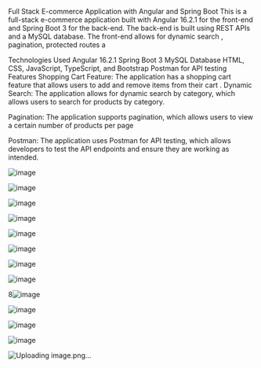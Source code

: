 Full Stack E-commerce Application with Angular and Spring Boot
This is a full-stack e-commerce application built with Angular 16.2.1 for the front-end and Spring Boot 3 for the back-end. The back-end is built using REST APIs and a MySQL database. The front-end allows for dynamic search , pagination, protected routes a

Technologies Used
Angular 16.2.1
Spring Boot 3
MySQL Database
HTML, CSS, JavaScript, TypeScript, and Bootstrap
Postman for API testing
Features
Shopping Cart Feature: The application has a shopping cart feature that allows users to add and remove items from their cart  .
Dynamic Search: The application allows for dynamic search by category, which allows users to search for products by category.

Pagination: The application supports pagination, which allows users to view a certain number of products per page

Postman: The application uses Postman for API testing, which allows developers to test the API endpoints and ensure they are working as intended.


![image](https://github.com/AmineABK/ecommerce-project-springboot-angular/assets/104569983/9e24a4d1-f6b4-460b-82ed-fca00eac34ca)

![image](https://github.com/AmineABK/ecommerce-project-springboot-angular/assets/104569983/01ae2969-7bb1-4c86-bd00-901206c2bc7e)

![image](https://github.com/AmineABK/ecommerce-project-springboot-angular/assets/104569983/28f1fde0-c728-413d-84cd-30a16a49cc72)

![image](https://github.com/AmineABK/ecommerce-project-springboot-angular/assets/104569983/4049973e-112e-440e-b562-087e6a131679)

![image](https://github.com/AmineABK/ecommerce-project-springboot-angular/assets/104569983/d6725d98-088d-4584-8d53-9c4733cf1423)

![image](https://github.com/AmineABK/ecommerce-project-springboot-angular/assets/104569983/a57ce5c7-f8c4-493f-b8ab-71ba0d7d0f88)

![image](https://github.com/AmineABK/ecommerce-project-springboot-angular/assets/104569983/7911ffa5-dd4d-4abd-b528-e9856e589abf)

![image](https://github.com/AmineABK/ecommerce-project-springboot-angular/assets/104569983/a1f5569e-cbd3-4107-b728-478612639cd6)

8![image](https://github.com/AmineABK/ecommerce-project-springboot-angular/assets/104569983/1cb85175-977c-4314-8115-bcc10b8d4c06)

![image](https://github.com/AmineABK/ecommerce-project-springboot-angular/assets/104569983/9c3b76a7-1369-4bb3-b17b-c9d5a08c805c)

![image](https://github.com/AmineABK/ecommerce-project-springboot-angular/assets/104569983/67be74ba-1656-4a19-8298-d0737ee825a6)

![image](https://github.com/AmineABK/ecommerce-project-springboot-angular/assets/104569983/cf58bfe2-4893-4df5-afc2-ae12f29be27b)

![Uploading image.png…]()









